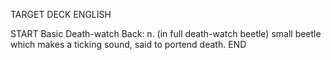 TARGET DECK
ENGLISH

START
Basic
Death-watch
Back: n. (in full death-watch beetle) small beetle which makes a ticking sound, said to portend death.
END
